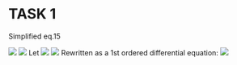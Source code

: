 # TASK 1
Simplified eq.15 

<img src="https://render.githubusercontent.com/render/math?math=H^{\prime\prime}%2BH^{\prime}f(r)%2BHg(r) =0">
<img src="https://render.githubusercontent.com/render/math?math=\frac{d^{2}H}{dt^{2}}%2B\frac{dH}{dt}f(r)%2BHg(r) =0">
Let <img src="https://render.githubusercontent.com/render/math?math=A=\frac{d}{dt}(B)=\frac{d^{2}H}{dt^{2}}, \qquad B=\frac{dH}{dt}=H^{\prime}"> 
<img src="https://render.githubusercontent.com/render/math?math=\frac{d}{dt}(B)%2BBf(r)%2BHg(r)=0"> 
Rewritten as a 1st ordered differential equation: <img src="https://render.githubusercontent.com/render/math?math=\frac{d}{dt}(B)=-Bf(r)-Hg(r)"> 
